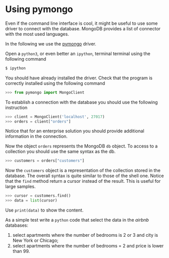 # Using pymongo

Even if the command line interface is cool, it might
be useful to use some driver to connect with the database.
MongoDB provides a list of connector with the most 
used languages.

In the following we use the [pymongo](https://api.mongodb.com/python/current/) driver.

Open a `python3`, or even better an `ipython`, terminal terminal using the following command
```bash
$ ipython
```

You should have already installed the driver. Check that
the program is correctly installed using the following
command
```python
>>> from pymongo import MongoClient
```
To establish a connection with the database you should
use the following instruction
```python
>>> client = MongoClient('localhost', 27017)
>>> orders = client["orders"]
```
Notice that for an enterprise solution you should provide
additional information in the connection.

Now the object `orders` represents the MongoDB `db` object.
To access to a collection you should use the same
syntax as the db.
```python
>>> customers = orders["customers"]
```

Now the `customers` object is a representation of 
the collection stored in the database.
The overall syntax is quite similar to those of
the shell one. Notice that the `find` method
return a cursor instead of the result. This is
useful for large samples.
```python
>>> cursor = customers.find()
>>> data = list(cursor)
```

Use `print(data)` to show the content.

As a simple test write a `python` code that select
the data in the *airbnb* databases:
1. select apartments where the number of bedrooms is 2 or 3 and city is New York or Chicago;
2. select apartments where the number of bedrooms = 2 and price is lower than 99.
